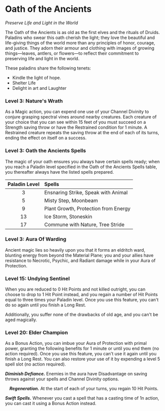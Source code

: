 # Oath of the Ancients

*Preserve Life and Light in the World*

The Oath of the Ancients is as old as the first elves and the rituals of Druids. Paladins who swear this oath cherish the light; they love the beautiful and life-giving things of the world more than any principles of honor, courage, and justice. They adorn their armour and clothing with images of growing things—leaves, antlers, or flowers—to reflect their commitment to preserving life and light in the world.

These paladins share the following tenets:

- Kindle the light of hope.
- Shelter Life
- Delight in art and Laughter

### Level 3: Nature's Wrath

As a Magic action, you can expend one use of your Channel Divinity to conjure grasping spectral vines around nearby creatures. Each creature of your choice that you can see within 15 feet of you must succeed on a Strength saving throw or have the Restrained condition for 1 minute. A Restrained creature repeats the saving throw at the end of each of its turns, ending the effect on itself on a success.

### Level 3: Oath the Ancients Spells

The magic of your oath ensures you always have certain spells ready; when you reach a Paladin level specified in the Oath of the Ancients Spells table, you thereafter always have the listed spells prepared.

| Paladin Level | Spells |
|:---:|:---|
| 3 | Ensnaring Strike, Speak with Animal |
| 5 | Misty Step, Moonbeam |
| 9 | Plant Growth, Protection from Energy |
| 13 | Ice Storm, Stoneskin |
| 17 | Commune with Nature, Tree Stride |

### Level 3: Aura Of Warding

Ancient magic lies so heavily upon you that it forms an eldritch ward, blunting energy from beyond the Material Plane; you and your allies have resistance to Necrotic, Psychic, and Radiant damage while in your Aura of Protection.

### Level 15: Undying Sentinel

When you are reduced to 0 Hit Points and not killed outright, you can choose to drop to 1 Hit Point instead, and you regain a number of Hit Points equal to three times your Paladin level. Once you use this feature, you can't do so again until you finish a Long Rest.

Additionally, you suffer none of the drawbacks of old age, and you can't be aged magically.
 
### Level 20: Elder Champion

As a Bonus Action, you can imbue your Aura of Protection with primal power, granting the following benefits for 1 minute or until you end them (no action required). Once you use this feature, you can't use it again until you finish a Long Rest. You can also restore your use of it by expending a level 5 spell slot (no action required).

***Diminish Defiance.*** Enemies in the aura have Disadvantage on saving throws against your spells and Channel Divinity options.

&emsp;***Regeneration.*** At the start of each of your turns, you regain 10 Hit Points.

***Swift Spells.*** Whenever you cast a spell that has a casting time of 1n action, you can cast it using a Bonus Action instead.